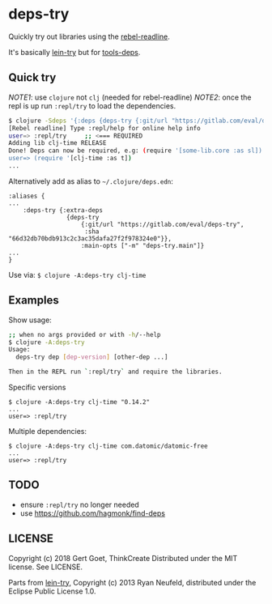 # deps-try

Quickly try out libraries using the [rebel-readline](https://github.com/bhauman/rebel-readline#rebel-readline).

It's basically [lein-try](https://github.com/avescodes/lein-try) but for [tools-deps](https://clojure.org/guides/getting_started#_clojure_installer_and_cli_tools).

## Quick try

*NOTE1*: use `clojure` not `clj` (needed for rebel-readline)
*NOTE2*: once the repl is up run `:repl/try` to load the dependencies.

```bash
$ clojure -Sdeps '{:deps {deps-try {:git/url "https://gitlab.com/eval/deps-try" :sha "66d32db70bdb913c2c3ac35dafa27f2f978324e0"}}}' -m deps-try.main clj-time
[Rebel readline] Type :repl/help for online help info
user=> :repl/try     ;; <=== REQUIRED
Adding lib clj-time RELEASE
Done! Deps can now be required, e.g: (require '[some-lib.core :as sl])
user=> (require '[clj-time :as t])
...
```

Alternatively add as alias to `~/.clojure/deps.edn`:

```
:aliases {
...
    :deps-try {:extra-deps
                {deps-try
                    {:git/url "https://gitlab.com/eval/deps-try",
                     :sha "66d32db70bdb913c2c3ac35dafa27f2f978324e0"}},
                    :main-opts ["-m" "deps-try.main"]}
...
}
```

Use via: `$ clojure -A:deps-try clj-time`


## Examples

Show usage:

```bash
;; when no args provided or with -h/--help
$ clojure -A:deps-try
Usage:
  deps-try dep [dep-version] [other-dep ...]

Then in the REPL run `:repl/try` and require the libraries.
```

Specific versions

```
$ clojure -A:deps-try clj-time "0.14.2"
...
user=> :repl/try
```

Multiple dependencies:

```
$ clojure -A:deps-try clj-time com.datomic/datomic-free
...
user=> :repl/try
```

## TODO

- ensure `:repl/try` no longer needed
- use https://github.com/hagmonk/find-deps
 
## LICENSE

Copyright (c) 2018 Gert Goet, ThinkCreate
Distributed under the MIT license. See LICENSE.

Parts from [lein-try](https://github.com/avescodes/lein-try), Copyright (c) 2013 Ryan Neufeld, distributed under the Eclipse Public License 1.0.